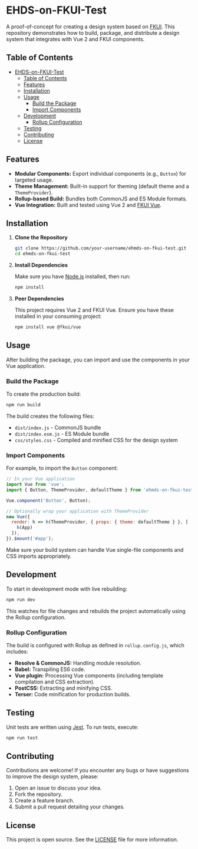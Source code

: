 # EHDS-on-FKUI-Test

A proof-of-concept for creating a design system based on [FKUI](https://github.com/Forsakringskassan/designsystem). This repository demonstrates how to build, package, and distribute a design system that integrates with Vue 2 and FKUI components.

## Table of Contents

- [EHDS-on-FKUI-Test](#ehds-on-fkui-test)
  - [Table of Contents](#table-of-contents)
  - [Features](#features)
  - [Installation](#installation)
  - [Usage](#usage)
    - [Build the Package](#build-the-package)
    - [Import Components](#import-components)
  - [Development](#development)
    - [Rollup Configuration](#rollup-configuration)
  - [Testing](#testing)
  - [Contributing](#contributing)
  - [License](#license)

## Features

- **Modular Components:** Export individual components (e.g., `Button`) for targeted usage.
- **Theme Management:** Built-in support for theming (default theme and a `ThemeProvider`).
- **Rollup-based Build:** Bundles both CommonJS and ES Module formats.
- **Vue Integration:** Built and tested using Vue 2 and [FKUI Vue](https://www.npmjs.com/package/@fkui/vue).

## Installation

1. **Clone the Repository**

   ```bash
   git clone https://github.com/your-username/ehmds-on-fkui-test.git
   cd ehmds-on-fkui-test
   ```

2. **Install Dependencies**

   Make sure you have [Node.js](https://nodejs.org/) installed, then run:

   ```bash
   npm install
   ```

3. **Peer Dependencies**

   This project requires Vue 2 and FKUI Vue. Ensure you have these installed in your consuming project:

   ```bash
   npm install vue @fkui/vue
   ```

## Usage

After building the package, you can import and use the components in your Vue application.

### Build the Package

To create the production build:

```bash
npm run build
```

The build creates the following files:

- `dist/index.js` - CommonJS bundle
- `dist/index.esm.js` - ES Module bundle
- `css/styles.css` - Compiled and minified CSS for the design system

### Import Components

For example, to import the `Button` component:

```js
// In your Vue application
import Vue from 'vue';
import { Button, ThemeProvider, defaultTheme } from 'ehmds-on-fkui-test';

Vue.component('Button', Button);

// Optionally wrap your application with ThemeProvider
new Vue({
  render: h => h(ThemeProvider, { props: { theme: defaultTheme } }, [
    h(App)
  ]),
}).$mount('#app');
```

Make sure your build system can handle Vue single-file components and CSS imports appropriately.

## Development

To start in development mode with live rebuilding:

```bash
npm run dev
```

This watches for file changes and rebuilds the project automatically using the Rollup configuration.

### Rollup Configuration

The build is configured with Rollup as defined in `rollup.config.js`, which includes:

- **Resolve & CommonJS:** Handling module resolution.
- **Babel:** Transpiling ES6 code.
- **Vue plugin:** Processing Vue components (including template compilation and CSS extraction).
- **PostCSS:** Extracting and minifying CSS.
- **Terser:** Code minification for production builds.

## Testing

Unit tests are written using [Jest](https://jestjs.io/). To run tests, execute:

```bash
npm run test
```

## Contributing

Contributions are welcome! If you encounter any bugs or have suggestions to improve the design system, please:

1. Open an issue to discuss your idea.
2. Fork the repository.
3. Create a feature branch.
4. Submit a pull request detailing your changes.

## License

This project is open source. See the [LICENSE](LICENSE) file for more information.